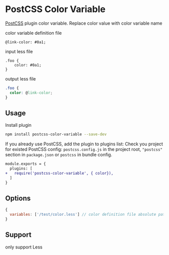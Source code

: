 # PostCSS Color Variable

[PostCSS] plugin color variable. Replace color value with color variable name

[PostCSS]: https://github.com/postcss/postcss
color variable definition file
```less
@link-color: #0a1;
```

input less file
```less
.foo {
    color: #0a1;
}
```
output less file
```css
.foo {
  color: @link-color;
}
```

## Usage

Install plugin
```bash
npm install postcss-color-variable --save-dev
```

If you already use PostCSS, add the plugin to plugins list:
Check you project for existed PostCSS config: `postcss.config.js`
in the project root, `"postcss"` section in `package.json`
or `postcss` in bundle config.

```diff
module.exports = {
  plugins: [
+   require('postcss-color-variable', { color}),
  ]
}
```

## Options
```js
{
  variables: ['/test/color.less'] // color definition file absolute path
}
```

## Support
only support Less

